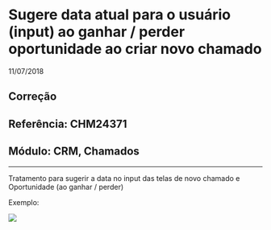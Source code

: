 # Sugere data atual para o usuário (input) ao ganhar / perder oportunidade ao criar novo chamado
11/07/2018
## Correção
## Referência: CHM24371
## Módulo: CRM, Chamados
***


Tratamento para sugerir a data no input das telas de novo chamado  e Oportunidade (ao ganhar / perder)

Exemplo:

![]([PATH_IMG]/CHM24371_input_data.png)